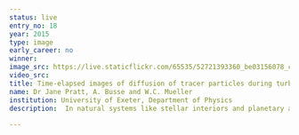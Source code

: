 ```yaml
---
status: live
entry_no: 18
year: 2015
type: image 
early_career: no 
winner: 
image_src: https://live.staticflickr.com/65535/52721393360_be03156078_c_d.jpg
video_src: 
title: Time-elapsed images of diffusion of tracer particles during turbulent convection. 
name: Dr Jane Pratt, A. Busse and W.C. Mueller
institution: University of Exeter, Department of Physics
description:  In natural systems like stellar interiors and planetary atmospheres flows are not constrained by convection rolls or boundary  layers. As well as the structure of plumes in a flow, heat transfer is highly dependent on a fluid's Prandtl number, the ratio of  viscosity to thermal diffusivity.  In the solar convection zone thermal diffusivity dominates, and Prandtl numbers are estimated to  be 3 to 5 orders of magnitude lower than can be achieved by modern simulations. A theoretical understanding of how turbulent heat  transfer changes as the Prandtl number is lowered is key to effectively modelling convection. We have developed new methods of characterizing  the heat transfer in and around plumes using higher order statistics and Lagrangian tracer particles. We calculate statistics of heat transfer  from pseudospectral simulations of incompressible homogeneous Boussinesq hydrodynamic convection for the wide range of Prandtl numbers.
  
---
```

